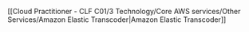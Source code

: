 [[Cloud Practitioner - CLF C01/3 Technology/Core AWS services/Other Services/Amazon Elastic Transcoder|Amazon Elastic Transcoder]] 